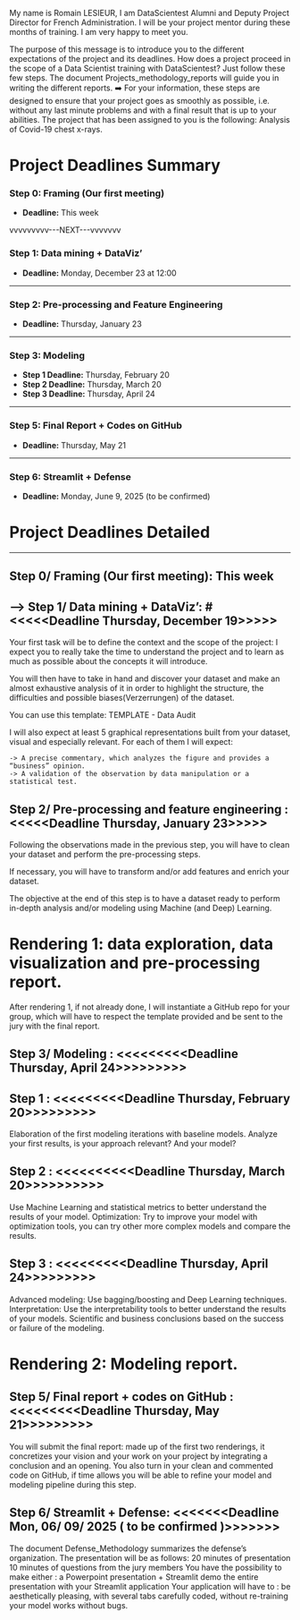 My name is Romain LESIEUR, I am DataScientest Alumni and Deputy Project Director for French Administration. I will be your project mentor during these months of training. I am very happy to meet you.



The purpose of this message is to introduce you to the different expectations of the project and its deadlines. How does a project proceed in the scope of a Data Scientist training with DataScientest? Just follow these few steps.
The document Projects_methodology_reports will guide you in writing the different reports.
:arrow_right: For your information, these steps are designed to ensure that your project goes as smoothly as possible, i.e. without any last minute problems and with a final result that is up to your abilities.
The project that has been assigned to you is the following: Analysis of Covid-19 chest x-rays.



# Project Deadlines Summary

### Step 0: Framing (Our first meeting)
- **Deadline:** This week

vvvvvvvvv---NEXT---vvvvvvv

### Step 1: Data mining + DataViz’
- **Deadline:** Monday, December 23 at 12:00 

---

### Step 2: Pre-processing and Feature Engineering
- **Deadline:** Thursday, January 23

---

### Step 3: Modeling
- **Step 1 Deadline:** Thursday, February 20  
- **Step 2 Deadline:** Thursday, March 20  
- **Step 3 Deadline:** Thursday, April 24  

---

### Step 5: Final Report + Codes on GitHub
- **Deadline:** Thursday, May 21

---

### Step 6: Streamlit + Defense
- **Deadline:** Monday, June 9, 2025 (to be confirmed)




# Project Deadlines Detailed

-------------------------------------------------

## Step 0/ Framing (Our first meeting): This week




## --> Step 1/ Data mining + DataViz’: # <<<<<Deadline Thursday, December 19>>>>> 

Your first task will be to define the context and the scope of the project: I expect you to really take the time to understand the project and to learn as much as possible about the concepts it will introduce.

You will then have to take in hand and discover your dataset and make an almost exhaustive analysis of it in order to highlight the structure, the difficulties and possible biases(Verzerrungen) of the dataset.

You can use this template: TEMPLATE - Data Audit

I will also expect at least 5 graphical representations built from your dataset, visual and especially relevant. For each of them I will expect:
    
  

    -> A precise commentary, which analyzes the figure and provides a “business” opinion.
    -> A validation of the observation by data manipulation or a statistical test.






## Step 2/ Pre-processing and feature engineering : <<<<<Deadline Thursday, January 23>>>>>

Following the observations made in the previous step, you will have to clean your dataset and perform the pre-processing steps.

If necessary, you will have to transform and/or add features and enrich your dataset.

The objective at the end of this step is to have a dataset ready to perform in-depth analysis and/or modeling using Machine (and Deep) Learning.

# Rendering 1: data exploration, data visualization and pre-processing report.

After rendering 1, if not already done, I will instantiate a GitHub repo for your group, which will have to respect the template provided and be sent to the jury with the final report.

## Step 3/ Modeling :  <<<<<<<<<Deadline Thursday, April 24>>>>>>>>>

## Step 1 : <<<<<<<<<Deadline Thursday, February 20>>>>>>>>>

Elaboration of the first modeling iterations with baseline models.
Analyze your first results, is your approach relevant? And your model?

## Step 2 : <<<<<<<<<<Deadline Thursday, March 20>>>>>>>>>>

Use Machine Learning and statistical metrics to better understand the results of your model.
Optimization: Try to improve your model with optimization tools, you can try other more complex models and compare the results.

## Step 3 : <<<<<<<<<Deadline Thursday, April 24>>>>>>>>>

Advanced modeling: Use bagging/boosting and Deep Learning techniques.
Interpretation: Use the interpretability tools to better understand the results of your models.
Scientific and business conclusions based on the success or failure of the modeling.

# Rendering 2: Modeling report.

## Step 5/ Final report + codes on GitHub :  <<<<<<<<<Deadline Thursday, May 21>>>>>>>>>
You will submit the final report: made up of the first two renderings, it concretizes your vision and your work on your project by integrating a conclusion and an opening.
You also turn in your clean and commented code on GitHub, if time allows you will be able to refine your model and modeling pipeline during this step.

## Step 6/ Streamlit + Defense: <<<<<<<Deadline Mon, 06/ 09/ 2025 ( to be confirmed )>>>>>>>
The document Defense_Methodology summarizes the defense’s organization.
The presentation will be as follows:
20 minutes of presentation
10 minutes of questions from the jury members
You have the possibility to make either :
a Powerpoint presentation + Streamlit demo
the entire presentation with your Streamlit application
Your application will have to :
be aesthetically pleasing, with several tabs
carefully coded, without re-training your model
works without bugs.